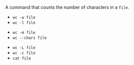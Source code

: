A command that counts the number of characters in a ``file``.

 * ``wc -w file``
 * ``wc -l file``
 + ``wc -m file``
 + ``wc --chars file``
 * ``wc -L file``
 * ``wc -c file``
 * ``cat file``
